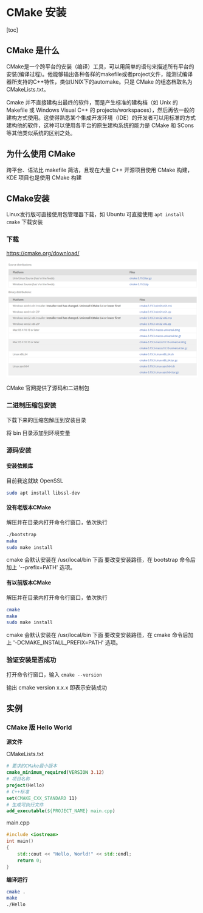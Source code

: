 # CMake 安装

[toc]

## CMake 是什么

CMake是一个跨平台的安装（编译）工具，可以用简单的语句来描述所有平台的安装(编译过程)。他能够输出各种各样的makefile或者project文件，能测试编译器所支持的C++特性，类似UNIX下的automake。只是 CMake 的组态档取名为 CMakeLists.txt。

Cmake 并不直接建构出最终的软件，而是产生标准的建构档（如 Unix 的 Makefile 或 Windows Visual C++ 的 projects/workspaces），然后再依一般的建构方式使用。这使得熟悉某个集成开发环境（IDE）的开发者可以用标准的方式建构他的软件，这种可以使用各平台的原生建构系统的能力是 CMake 和 SCons 等其他类似系统的区别之处。



## 为什么使用 CMake

跨平台、语法比 makefile 简洁，且现在大量 C++ 开源项目使用 CMake 构建，KDE 项目也是使用 CMake 构建



## CMake安装

Linux发行版可直接使用包管理器下载，如 Ubuntu 可直接使用 `apt install cmake` 下载安装



### 下载

<https://cmake.org/download/>

![CMake下载页面](img/001/01.png)

CMake 官网提供了源码和二进制包



### 二进制压缩包安装

下载下来的压缩包解压到安装目录

将 bin 目录添加到环境变量



### 源码安装

#### 安装依赖库

目前我这就缺 OpenSSL

```bash
sudo apt install libssl-dev
```

#### 没有老版本CMake

解压并在目录内打开命令行窗口，依次执行

```bash
./bootstrap
make
sudo make install
```

cmake 会默认安装在 /usr/local/bin 下面
要改变安装路径，在 bootstrap 命令后加上 '--prefix=PATH' 选项。

#### 有以前版本CMake

解压并在目录内打开命令行窗口，依次执行

```bash
cmake 
make
sudo make install
```

cmake 会默认安装在 /usr/local/bin 下面
要改变安装路径，在 cmake 命令后加上 '-DCMAKE_INSTALL_PREFIX=PATH' 选项。

### 验证安装是否成功

打开命令行窗口，输入 `cmake --version`

输出 cmake version x.x.x 即表示安装成功



## 实例

### CMake 版 Hello World

**源文件**

CMakeLists.txt

```cmake
# 要求的CMake最小版本
cmake_minimum_required(VERSION 3.12)
# 项目名称
project(Hello)
# C++标准
set(CMAKE_CXX_STANDARD 11)
# 生成可执行文件
add_executable(${PROJECT_NAME} main.cpp)
```

main.cpp

```cpp
#include <iostream>
int main()
{
    std::cout << "Hello, World!" << std::endl;
    return 0;
}
```

**编译运行**

```bash
cmake .
make
./Hello
```
